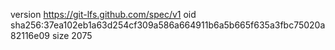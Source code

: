 version https://git-lfs.github.com/spec/v1
oid sha256:37ea102eb1a63d254cf309a586a664911b6a5b665f635a3fbc75020a82116e09
size 2075
